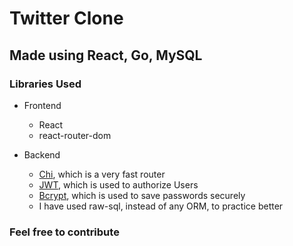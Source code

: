 # Twitter Clone 

## Made using React, Go, MySQL

### Libraries Used
* Frontend
  * React
  * react-router-dom

* Backend
  * [Chi](github.com/go-chi/chi/v5), which is a very fast router
  * [JWT](github.com/golang-jwt/jwt), which is used to authorize Users
  * [Bcrypt](golang.org/x/crypto/bcrypt), which is used to save passwords securely
  * I have used raw-sql, instead of any ORM, to practice better

### Feel free to contribute
